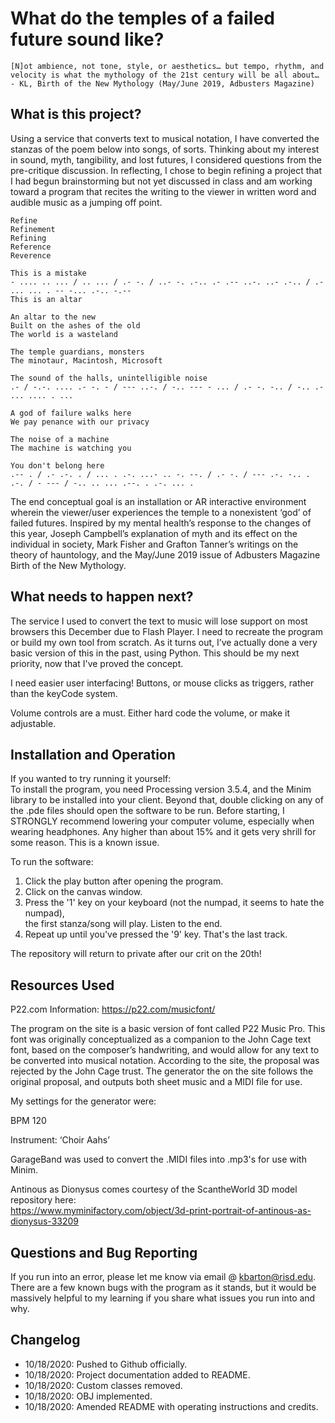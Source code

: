 # What do the temples of a failed future sound like?
 
```
[N]ot ambience, not tone, style, or aesthetics… but tempo, rhythm, and 
velocity is what the mythology of the 21st century will be all about…
- KL, Birth of the New Mythology (May/June 2019, Adbusters Magazine)
```
## What is this project?
Using a service that converts text to musical notation, I have converted the stanzas of the poem below into songs, of sorts. 
Thinking about my interest in sound, myth, tangibility, and lost futures, I considered questions from the pre-critique discussion. 
In reflecting, I chose to begin refining a project that I had begun brainstorming but not yet discussed in class and am working toward a program that recites the writing to the viewer in written word and audible music as a jumping off point.

```
Refine
Refinement
Refining
Reference
Reverence

This is a mistake
- .... .. ... / .. ... / .- -. / ..- -. .-.. .- .-- ..-. ..- .-.. / .- ... ... . -- -... .-.. -.--
This is an altar

An altar to the new 
Built on the ashes of the old
The world is a wasteland

The temple guardians, monsters
The minotaur, Macintosh, Microsoft

The sound of the halls, unintelligible noise
.- / -.-. .... .- -. - / --- ..-. / -.. --- - ... / .- -. -.. / -.. .- ... .... . ...

A god of failure walks here
We pay penance with our privacy

The noise of a machine
The machine is watching you

You don't belong here
.-- . / .- .-. . / ... . .-. ...- .. -. --. / .- -. / --- .-. -.. . .-. / - --- / -.. .. ... .--. . .-. ... .
```

The end conceptual goal is an installation or AR interactive environment wherein the viewer/user experiences the temple to a nonexistent ‘god’ of failed futures. Inspired by my mental health’s response to the changes of this year, Joseph Campbell’s explanation of myth and its effect on the individual in society, Mark Fisher and Grafton Tanner’s writings on the theory of hauntology, and the May/June 2019 issue of Adbusters Magazine Birth of the New Mythology.

## What needs to happen next?
The service I used to convert the text to music will lose support on most browsers this December due to Flash Player. I need to recreate the program or build my own tool from scratch. As it turns out, I’ve actually done a very basic version of this in the past, using Python. This should be my next priority, now that I've proved the concept.

I need easier user interfacing! Buttons, or mouse clicks as triggers, rather than the keyCode system.

Volume controls are a must. Either hard code the volume, or make it adjustable.

## Installation and Operation
If you wanted to try running it yourself:  
To install the program, you need Processing version 3.5.4, and the Minim library to be installed into your client. Beyond that, double clicking on any of the .pde files should open the software to be run.
Before starting, I STRONGLY recommend lowering your computer volume, especially when wearing headphones. Any higher than about 15% and it gets very shrill for some reason. This is a known issue.

To run the software:  
1. Click the play button after opening the program.  
2. Click on the canvas window.  
3. Press the '1' key on your keyboard (not the numpad, it seems to hate the numpad),  
the first stanza/song will play. Listen to the end.  
4. Repeat up until you've pressed the '9' key. That's the last track.

The repository will return to private after our crit on the 20th!

## Resources Used
P22.com Information:
https://p22.com/musicfont/

The program on the site is a basic version of font called P22 Music Pro. This font was originally conceptualized as a companion to the John Cage text font, based on the composer’s handwriting, and would allow for any text to be converted into musical notation. According to the site, the proposal was rejected by the John Cage trust. The generator the on the site follows the original proposal, and outputs both sheet music and a MIDI file for use. 

My settings for the generator were:

BPM 120

Instrument: ‘Choir Aahs’

GarageBand was used to convert the .MIDI files into .mp3's for use with Minim.

Antinous as Dionysus comes courtesy of the ScantheWorld 3D model repository here:  
https://www.myminifactory.com/object/3d-print-portrait-of-antinous-as-dionysus-33209

## Questions and Bug Reporting
If you run into an error, please let me know via email @ kbarton@risd.edu. There are a few known bugs with the program as it stands, but it would be massively helpful to my learning if you share what issues you run into and why.

## Changelog
- 10/18/2020: Pushed to Github officially.
- 10/18/2020: Project documentation added to README.
- 10/18/2020: Custom classes removed.
- 10/18/2020: OBJ implemented.
- 10/18/2020: Amended README with operating instructions and credits.

